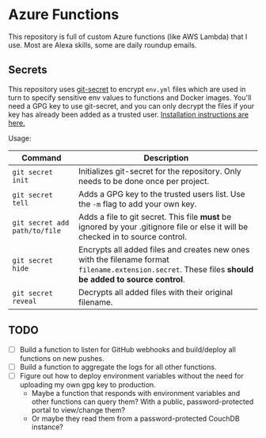 # Azure Functions

This repository is full of custom Azure functions (like AWS Lambda) that I use. Most are Alexa skills, some are daily roundup emails.

## Secrets

This repository uses [git-secret](https://github.com/sobolevn/git-secret) to encrypt `env.yml` files which are used in turn to specify sensitive env values to functions and Docker images. You'll need a GPG key to use git-secret, and you can only decrypt the files if your key has already been added as a trusted user. [Installation instructions are here.](http://git-secret.io/installation)

Usage:

|Command|Description|
|-------|-----------|
|`git secret init`|Initializes git-secret for the repository. Only needs to be done once per project.|
|`git secret tell`|Adds a GPG key to the trusted users list. Use the `-m` flag to add your own key.|
|`git secret add path/to/file`|Adds a file to git secret. This file **must** be ignored by your .gitignore file or else it will be checked in to source control.|
|`git secret hide`|Encrypts all added files and creates new ones with the filename format `filename.extension.secret`. These files **should be added to source control**.|
|`git secret reveal`|Decrypts all added files with their original filename.|

## TODO

- [ ] Build a function to listen for GitHub webhooks and build/deploy all functions on new pushes.
- [ ] Build a function to aggregate the logs for all other functions.
- [ ] Figure out how to deploy environment variables without the need for uploading my own gpg key to production.
  - Maybe a function that responds with environment variables and other functions can query them? With a public, password-protected portal to view/change them?
  - Or maybe they read them from a password-protected CouchDB instance?